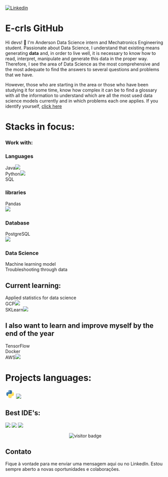 [![Linkedin](https://img.shields.io/badge/Linkedin-blue?style=flat&logo=linkedin)](https://www.linkedin.com/in/andcarlos/)

# E-crls GitHub
Hi devs! 👋 I'm Anderson
Data Science intern and Mechatronics Engineering student.
Passionate about Data Science, I understand that existing means generating **data** and, in order to live well, it is necessary to know how to read, interpret, manipulate and generate this data in the proper way.
Therefore, I see the area of Data Science as the most comprehensive and the most adequate to find the answers to several questions and problems that we have.

However, those who are starting in the area or those who have been studying it for some time, know how complex it can be to find a glossary with all the information to understand which are all the most used data science models currently and in which problems each one applies. If you identify yourself, [click here](https://github.com/E-crls/Entendendo-os-algoritmos/blob/main/README.md)

# Stacks in focus:

### Work with:
### Languages
Java<code><img height="30" src="https://cdn.jsdelivr.net/gh/devicons/devicon/icons/java/java-original.svg"></code><br>
Python<code><img height="30" src="https://cdn.jsdelivr.net/npm/simple-icons@7.19.0/icons/python.svg"></code><br>
SQL

### libraries
Pandas<br><code><img height="30" src="https://cdn.jsdelivr.net/npm/simple-icons@7.19.0/icons/pandas.svg"></code><br>

### Database
PostgreSQL<br><code><img height="30" src="https://cdn.jsdelivr.net/npm/simple-icons@7.19.0/icons/postgresql.svg"></code><br>

### Data Science
Machine learning model<br>
Troubleshooting through data<br>

## Current learning:
Applied statistics for data science<br>
GCP<code><img height="30" src="https://cdn.jsdelivr.net/npm/simple-icons@7.19.0/icons/googlecloud.svg"></code><br>
SKLearn<code><img height="30" src="https://cdn.jsdelivr.net/npm/simple-icons@7.19.0/icons/scikitlearn.svg"></code><br>


## I also want to learn and improve myself by the end of the year
TensorFlow<br>
Docker<br>
AWS<code><img height="30" src="https://cdn.jsdelivr.net/npm/simple-icons@7.19.0/icons/amazonaws.svg"></code><br>


# Projects languages:
<code><img height="30" src="https://raw.githubusercontent.com/devicons/devicon/master/icons/python/python-original.svg"></code>
<code><img height="30" src="https://cdn.jsdelivr.net/gh/devicons/devicon/icons/java/java-original.svg"></code>

<!--<div align="center">
>><a href="https://github.com/rbragadev">
>><img height="160em" src="https://github-readme-stats.vercel.app/api/top-langs/?username=E-crls&layout=compact&langs_count=7&theme=dracula"/>
>><img height="160em" src="https://github-readme-stats.vercel.app/api?username=E-crls&show_icons=true&theme=dracula&include_all_commits=true&count_private=true"/>
>></div>-->
## Best IDE's:
<code><img height="30" src="https://cdn.jsdelivr.net/gh/devicons/devicon/icons/vscode/vscode-original.svg"></code>
<code><img height="30" src="https://cdn.jsdelivr.net/npm/simple-icons@7.19.0/icons/jupyter.svg"></code>
<code><img height="30" src="https://cdn.jsdelivr.net/npm/simple-icons@7.19.0/icons/googlecolab.svg"></code>
</p>
</div>
<p align="center">
  <img src="https://visitor-badge.glitch.me/badge?page_id=E-crls.E-crls" alt="visitor badge"/>
</p>

## Contato
Fique à vontade para me enviar uma mensagem aqui ou no LinkedIn. Estou sempre aberto a novas oportunidades e colaborações.



